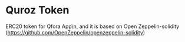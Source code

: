 # Quroz Token
ERC20 token for Qfora App\n, and it is based on Open Zeppelin-solidity (https://github.com/OpenZeppelin/openzeppelin-solidity)
